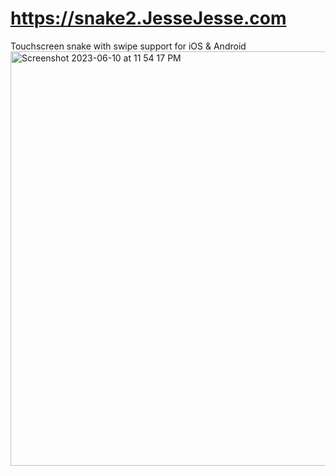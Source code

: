 # https://snake2.JesseJesse.com
Touchscreen snake with swipe support for iOS & Android
<img width="663" alt="Screenshot 2023-06-10 at 11 54 17 PM" src="https://github.com/sudo-self/snake2.JesseJesse.com/assets/119916323/e8dccb97-11ae-4887-b590-4a28b963ad6e">
